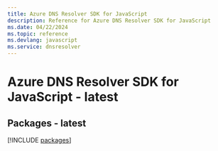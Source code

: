 ```yaml
---
title: Azure DNS Resolver SDK for JavaScript
description: Reference for Azure DNS Resolver SDK for JavaScript
ms.date: 04/22/2024
ms.topic: reference
ms.devlang: javascript
ms.service: dnsresolver
---
```

# Azure DNS Resolver SDK for JavaScript - latest
## Packages - latest
[!INCLUDE [packages](dns-resolver-index.md)]